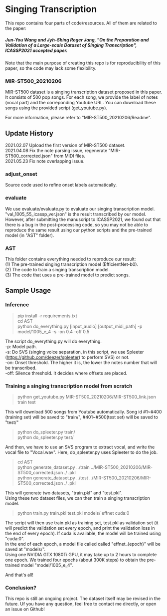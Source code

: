 # Singing Transcription
This repo contains four parts of code/resources. All of them are related to the paper:
##### Jun-You Wang and Jyh-Shing Roger Jang, "On the Preparation and Validation of a Large-scale Dataset of Singing Transcription", ICASSP2021 accepted paper.
Note that the main purpose of creating this repo is for reproducibility of this paper, so the code may lack some flexibility.

### MIR-ST500_20210206
MIR-ST500 dataset is a singing transcription dataset proposed in this paper. It consists of 500 pop songs. For each song, we provide the label of notes (vocal part) and the correponding Youtube URL. You can download these songs using the provided script (get_youtube.py).

For more information, please refer to "MIR-ST500_20210206/Readme".

## Update History
2021.02.07 Upload the first version of MIR-ST500 dataset.<br>
2021.04.08 Fix the note parsing issue, regenerate "MIR-ST500_corrected.json" from MIDI files.<br>
2021.05.23 Fix note overlapping issue.<br>

### adjust_onset
Source code used to refine onset labels automatically.

### evaluate
We use evaluate/evaluate.py to evaluate our singing transcription model.<br>
"val_1005_55_icassp_ver.json" is the result transcribed by our model.<br>
However, after submitting the manuscript to ICASSP2021, we found out that there is a bug in the post-processing code, so you may not be able to reproduce the same result using our python scripts and the pre-trained model (in "AST" folder).

### AST
This folder contains everything needed to reproduce our result:<br>
(1) The pre-trained singing transcription model (EfficientNet-b0).<br>
(2) The code to train a singing transcription model.<br>
(3) The code that uses a pre-trained model to predict songs.

## Sample Usage

### Inference
> pip install -r requirements.txt<br>
> cd AST<br>
> python do_everything.py [input_audio] [output_midi_path] -p model/1005_e_4 -s -on 0.4 -off 0.5<br>

The script do_everything.py will do everything.<br>
-p: Model path.<br>
-s: Do SVS (singing voice separation, in this script, we use Spleeter (https://github.com/deezer/spleeter) to perform SVS) or not.<br>
-on: Onset threshold. The higher it is, the lower the notes number that will be transcribed.<br>
-off: Silence threshold. It decides where offsets are placed.<br>

### Training a singing transcription model from scratch

> python get_youtube.py MIR-ST500_20210206/MIR-ST500_link.json train test

This will download 500 songs from Youtube automatically. Song id #1~#400 (training set) will be saved to "train/", #401~#500(test set) will be saved to "test/"

> python do_spleeter.py train/<br>
> python do_spleeter.py test/

And then, we have to use an SVS program to extract vocal, and write the vocal file to "Vocal.wav". Here, do_spleeter.py uses Spleeter to do the job.

> cd AST<br>
> python generate_dataset.py ../train ../MIR-ST500_20210206/MIR-ST500_corrected.json ./ .pkl<br>
> python generate_dataset.py ../test ../MIR-ST500_20210206/MIR-ST500_corrected.json ./ .pkl

This will generate two datasets, "train.pkl" and "test.pkl".<br>
Using these two dataset files, we can then train a singing transcription model.

> python train.py train.pkl test.pkl models/ effnet cuda:0

The script will then use train.pkl as training set, test.pkl as validation set (it will predict the validation set every epoch, and print the validation loss in the end of every epoch). If cuda is available, the model will be trained using "cuda:0".<br>
In the end of each epoch, a model file called called "effnet_{epoch}" will be saved at "models/".<br>
Using one NVIDIA GTX 1080Ti GPU, it may take up to 2 hours to complete one epoch. We trained four epochs (about 300K steps) to obtain the pre-trained model "model/1005_e_4".

And that's all!

### Conclusion?
This repo is still an ongoing project. The dataset itself may be revised in the future. Uf you have any question, feel free to contact me directly, or open an issue on Github!